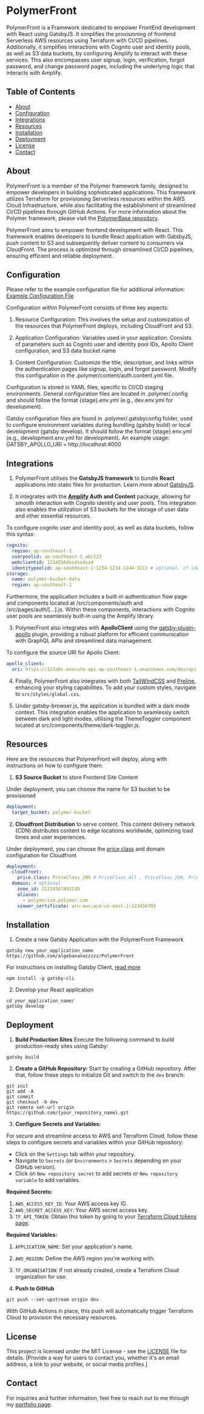 # PolymerFront

PolymerFront is a Framework dedicated to empower FrontEnd development with React using GatsbyJS. It simplifies the provisioning of frontend Serverless AWS resources using Terraform with CI/CD pipelines. Additionally, it simplifies interactions with Cognito user and identity pools, as well as S3 data buckets, by configuring Amplify to interact with these services. This also encompasses user signup, login, verification, forgot password, and change password pages, including the underlying logic that interacts with Amplify.


## Table of Contents

- [About](#about)
- [Configuration](#configuration)
- [Integrations](#integrations)
- [Resources](#resources)
- [Installation](#installation)
- [Deployment](#deployment)
- [License](#license)
- [Contact](#contact)

## About

PolymerFront is a member of the Polymer framework family, designed to empower developers in building sophisticated applications. This framework utilizes Terraform for provisioning Serverless resources within the AWS Cloud Infrastructure, while also facilitating the establishment of streamlined CI/CD pipelines through GitHub Actions. For more information about the Polymer framework, please visit the [PolymerBase repository](https://github.com/algebananazzzzz/PolymerBase).


PolymerFront aims to empower frontend development with React. This framework enables developers to bundle React application with GatsbyJS, push content to S3 and subsequently deliver content to consumers via CloudFront. The process is optimized through streamlined CI/CD pipelines, ensuring efficient and reliable deployment.

## Configuration

Please refer to the example configuration file for additional information:
[Example Configuration File](.polymer/.config/example.{stage}.env.yml)


Configuration within PolymerFront consists of three key aspects:

1. Resource Configuration: This involves the setup and customization of the resources that PolymerFront deploys, including CloudFront and S3.

2. Application Configuration: Variables used in your application. Consists of parameters such as Cognito user and identity pool IDs, Apollo Client configuration, and S3 data bucket name

3. Content Configuration: Customize the title, description, and links within the authentication pages like signup, login, and forgot password. Modify this configuration in the .polymer/content/auth.content.yml file. 

Configuration is stored in YAML files, specific to CI/CD staging environments. General configuration files are located in .polymer/.config and should follow the format {stage}.env.yml (e.g., dev.env.yml for development).

Gatsby configuration files are found in .polymer/.gatsbyconfig folder, used to configure environment variables during bundling (gatsby build) or local development (gatsby develop). It should follow the format {stage}.env.yml (e.g., development.env.yml for development). An example usage: GATSBY_APOLLO_URI = http://localhost:4000

## Integrations

1. PolymerFront utilises the **GatsbyJS framework** to bundle **React** applications into static files for production. Learn more about [GatsbyJS](https://www.gatsbyjs.com). 

2. It integrates with the **[Amplify](https://docs.amplify.aws/lib/q/platform/js/) Auth and Content** package, allowing for smooth interaction with Cognito identity and user pools. This integration also enables the utilization of S3 buckets for the storage of user data and other essential resources. 


To configure cognito user and identity pool, as well as data buckets, follow this syntax:
```yaml
cognito:
  region: ap-southeast-1
  userpoolid: ap-southeast-1_abc123
  webclientid: 1234556dasdsadsad
  identitypoolid: ap-southeast-1:1234-1234-1244-3213 # optional, if identity pool not required
storage:
  name: polymer-bucket-data
  region: ap-southeast-1
```

Furthermore, the application includes a built-in authentication flow page and components located at /src/components/auth and /src/pages/auth/[...].js. Within these components, interactions with Cognito user pools are seamlessly built-in using the Amplify library. 


3. PolymerFront also integrates with **ApolloClient** using the [gatsby-plugin-apollo](https://www.gatsbyjs.com/plugins/gatsby-plugin-apollo) plugin, providing a robust platform for efficient communication with GraphQL APIs and streamlined data management.

To configure the source URI for Apollo Client:
```yaml
apollo_client:
  uri: https://123abc.execute-api.ap-southeast-1.amazonaws.com/dev/api
```

4. Finally, PolymerFront also integrates with both [TailWindCSS](https://tailwindcss.com) and [Preline](https://preline.co), enhancing your styling capabilities. To add your custom styles, navigate to `src/styles/global.css`. 


5. Under gatsby-browser.js, the application is bundled with a dark mode context. This integration enables the application to seamlessly switch between dark and light modes, utilising the ThemeToggler component located at src/components/theme/dark-toggler.js.




## Resources

Here are the resources that PolymerFront will deploy, along with instructions on how to configure them:

1. **S3 Source Bucket** to store Frontend Site Content

Under deployment, you can choose the name for S3 bucket to be provisioned
```yaml
deployment:
  target_bucket: polymer-bucket
```

2. **Cloudfront Distribution** to serve content. This content delivery network (CDN) distributes content to edge locations worldwide, optimizing load times and user experiences.

Under deployment, you can choose the [price class](https://docs.aws.amazon.com/AmazonCloudFront/latest/DeveloperGuide/PriceClass.html) and domain configuration for Cloudfront
```yaml
deployment:
  cloudfront:
    price_class: PriceClass_200 # PriceClass_All , PriceClass_200, PriceClass_100
  domain: # optional
    zone_id: Z123456789123D
    aliases:
      - polymerism.polymer.com
    viewer_certificate: arn:aws:acm:us-east-1:123456789
```

## Installation

1. Create a new Gatsby Application with the PolymerFront Framework
```shell
gatsby new your_application_name https://github.com/algebananazzzzz/PolymerFront
```

For instructions on installing Gatsby Client, [read more](https://www.gatsbyjs.com/docs/tutorial/getting-started/part-0/)
```shell
npm install -g gatsby-cli
```


2. Develop your React application
```shell
cd your_application_name/
gatsby develop
```

## Deployment

1. **Build Production Sites**
Execute the following command to build production-ready sites using Gatsby:
```shell
gatsby build
```

2. **Create a GitHub Repository:**
Start by creating a GitHub repository. After that, follow these steps to initialize Git and switch to the `dev` branch:
```
git init
git add -A
git commit
git checkout -b dev
git remote set-url origin https://github.com/{your_repository_name}.git
```

3. **Configure Secrets and Variables:**

For secure and streamline access to AWS and Terraform Cloud, follow these steps to configure secrets and variables within your GitHub repository:

- Click on the `Settings` tab within your repository.
- Navigate to `Secrets` (or `Environments` > `Secrets` depending on your GitHub version).
- Click on `New repository secret` to add secrets or `New repository variable` to add variables.

**Required Secrets:**

1. `AWS_ACCESS_KEY_ID`: Your AWS access key ID.
2. `AWS_SECRET_ACCESS_KEY`: Your AWS secret access key.
3. `TF_API_TOKEN`: Obtain this token by going to your [Terraform Cloud tokens page](https://app.terraform.io/app/settings/tokens).

**Required Variables:**

1. `APPLICATION_NAME`: Set your application's name.
2. `AWS_REGION`: Define the AWS region you're working with.
3. `TF_ORGANISATION`: If not already created, create a Terraform Cloud organization for use.

4. **Push to GitHub**
```shell
git push --set-upstream origin dev
```

With GitHub Actions in place, this push will automatically trigger Terraform Cloud to provision the necessary resources.


## License

This project is licensed under the MIT License - see the [LICENSE](LICENSE) file for details.
[Provide a way for users to contact you, whether it's an email address, a link to your website, or social media profiles.]


## Contact

For inquiries and further information, feel free to reach out to me through my [portfolio page](https://www.algebananazzzzz.com).
